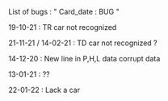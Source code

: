 List of bugs : " Card_date : BUG "

19-10-21 : TR car not recognized

21-11-21 / 14-02-21  : TD car not recognized ?

14-12-20 : New line in P,H,L data corrupt data

13-01-21 : ??

22-01-22 : Lack a car
